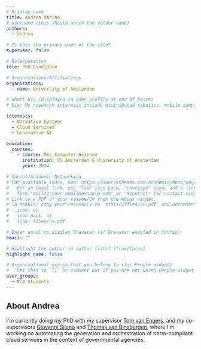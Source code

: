 ```yaml
---
# Display name
title: Andrea Marino
# Username (this should match the folder name)
authors:
  - andrea

# Is this the primary user of the site?
superuser: false

# Role/position
role: PhD Candidate

# Organizations/Affiliations
organizations:
  - name: University of Amsterdam

# Short bio (displayed in user profile at end of posts)
# bio: My research interests include distributed robotics, mobile computing and programmable matter.

interests:
  - Normative Systems
  - Cloud Services
  - Generative AI

education:
  courses:
    - course: MSc Computer Science
      institution: VU Amsterdam & University of Amsterdam
      year: 2024

# Social/Academic Networking
# For available icons, see: https://sourcethemes.com/academic/docs/page-builder/#icons
#   For an email link, use "fas" icon pack, "envelope" icon, and a link in the
#   form "mailto:your-email@example.com" or "#contact" for contact widget.
# Link to a PDF of your resume/CV from the About widget.
# To enable, copy your resume/CV to `static/files/cv.pdf` and uncomment the lines below.
# - icon: cv
#   icon_pack: ai
#   link: files/cv.pdf

# Enter email to display Gravatar (if Gravatar enabled in Config)
email: ""

# Highlight the author in author lists? (true/false)
highlight_name: false

# Organizational groups that you belong to (for People widget)
#   Set this to `[]` or comment out if you are not using People widget.
user_groups:
  - PhD Students
---
```


<h2>About Andrea</h2>
<p>
I'm currently doing my PhD with my supervisor <a href="/author/tom/">Tom van Engers</a>, and my co-supervisors <a href="/author/gio/">Giovanni Sileno</a> and <a href="/author/thomas/">Thomas van Binsbergen</a>, where I'm working on automating the generation and orchestration of norm-compliant cloud services in the context of governmental agencies.
</p>
